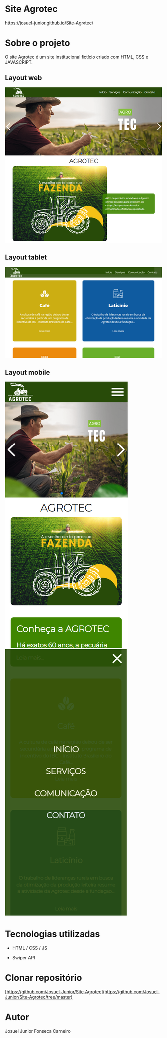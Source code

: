 # Site Agrotec
https://josuel-junior.github.io/Site-Agrotec/

# Sobre o projeto

O site Agrotec é um site institucional fictício criado com HTML, CSS e JAVASCRIPT.

## Layout web
![Web](https://github.com/Josuel-Junior/projects-images/blob/master/image%20Agrotec/Layout%20web.PNG)

## Layout tablet 
![Tablet](https://github.com/Josuel-Junior/projects-images/blob/master/image%20Agrotec/Layout%20tablet.png)

## Layout mobile
![Mobile](https://github.com/Josuel-Junior/projects-images/blob/master/image%20Agrotec/Layout%20mobile.PNG)
![Mobile](https://github.com/Josuel-Junior/projects-images/blob/master/image%20Agrotec/Layout-menu-mobile.PNG)

# Tecnologias utilizadas

- HTML / CSS / JS

- Swiper API

# Clonar repositório
[https://github.com/Josuel-Junior/Site-Agrotec](https://github.com/Josuel-Junior/Site-Agrotec/tree/master)

# Autor

Josuel Junior Fonseca Carneiro


